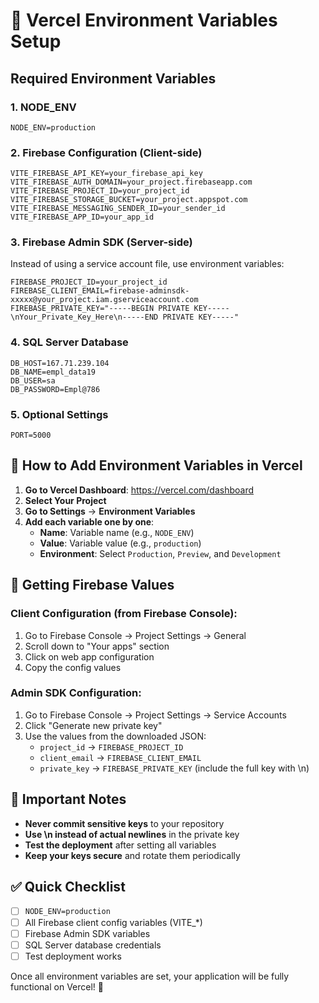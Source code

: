 # 🔧 Vercel Environment Variables Setup

## Required Environment Variables

### 1. **NODE_ENV**
```
NODE_ENV=production
```

### 2. **Firebase Configuration** (Client-side)
```
VITE_FIREBASE_API_KEY=your_firebase_api_key
VITE_FIREBASE_AUTH_DOMAIN=your_project.firebaseapp.com
VITE_FIREBASE_PROJECT_ID=your_project_id
VITE_FIREBASE_STORAGE_BUCKET=your_project.appspot.com
VITE_FIREBASE_MESSAGING_SENDER_ID=your_sender_id
VITE_FIREBASE_APP_ID=your_app_id
```

### 3. **Firebase Admin SDK** (Server-side)
Instead of using a service account file, use environment variables:

```
FIREBASE_PROJECT_ID=your_project_id
FIREBASE_CLIENT_EMAIL=firebase-adminsdk-xxxxx@your_project.iam.gserviceaccount.com
FIREBASE_PRIVATE_KEY="-----BEGIN PRIVATE KEY-----\nYour_Private_Key_Here\n-----END PRIVATE KEY-----"
```

### 4. **SQL Server Database**
```
DB_HOST=167.71.239.104
DB_NAME=empl_data19
DB_USER=sa
DB_PASSWORD=Empl@786
```

### 5. **Optional Settings**
```
PORT=5000
```

## 📝 How to Add Environment Variables in Vercel

1. **Go to Vercel Dashboard**: https://vercel.com/dashboard
2. **Select Your Project**
3. **Go to Settings** → **Environment Variables**
4. **Add each variable one by one**:
   - **Name**: Variable name (e.g., `NODE_ENV`)
   - **Value**: Variable value (e.g., `production`)
   - **Environment**: Select `Production`, `Preview`, and `Development`

## 🔑 Getting Firebase Values

### Client Configuration (from Firebase Console):
1. Go to Firebase Console → Project Settings → General
2. Scroll down to "Your apps" section
3. Click on web app configuration
4. Copy the config values

### Admin SDK Configuration:
1. Go to Firebase Console → Project Settings → Service Accounts
2. Click "Generate new private key"
3. Use the values from the downloaded JSON:
   - `project_id` → `FIREBASE_PROJECT_ID`
   - `client_email` → `FIREBASE_CLIENT_EMAIL`
   - `private_key` → `FIREBASE_PRIVATE_KEY` (include the full key with \\n)

## 🚨 Important Notes

- **Never commit sensitive keys** to your repository
- **Use \\n instead of actual newlines** in the private key
- **Test the deployment** after setting all variables
- **Keep your keys secure** and rotate them periodically

## ✅ Quick Checklist

- [ ] `NODE_ENV=production`
- [ ] All Firebase client config variables (VITE_*)
- [ ] Firebase Admin SDK variables
- [ ] SQL Server database credentials
- [ ] Test deployment works

Once all environment variables are set, your application will be fully functional on Vercel! 🚀